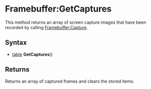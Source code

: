 # Framebuffer:GetCaptures

This method returns an array of screen capture images that have been recorded by calling [Framebuffer:Capture](Framebuffer_Capture.md).

## Syntax

- [table](https://www.lua.org/manual/5.4/manual.html#6.6) **GetCaptures**()

## Returns

Returns an array of captured frames and clears the stored items.
